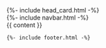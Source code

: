 <!DOCTYPE html>
<html lang="{{ page.lang | default: site.lang | default: "en" }}">
{%- include head_card.html -%}
  <body>
    <div class = headerGradient  >
    {%- include navbar.html -%}
    </div>
    <main class="page-content container-fluid" aria-label="Content">
      <div class="wrapper HarbingerBack col-xs-12" style = "background-image:url('../assets/images/{{ page.URLPrefix | default: '' }}logoback.png')">
        <div class ="col-md-3" style = ""></div>
        <div class="col-md-6" style = "">
          {{ content }}
        </div>
        <div class ="col-md-3" style = ""> </div>
      </div>
    </main>

    {%- include footer.html -%} 

  </body>

</html>
